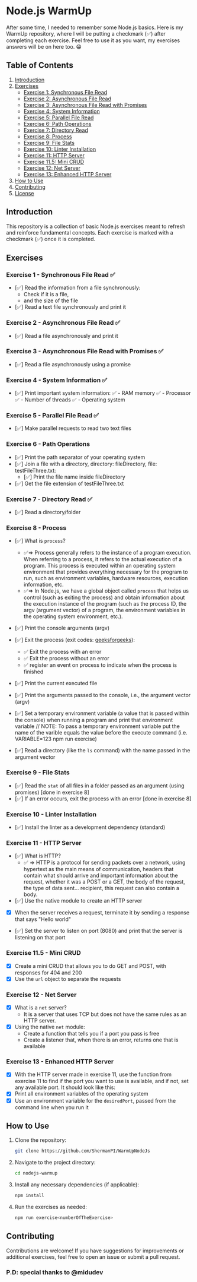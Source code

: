 # Node.js WarmUp

After some time, I needed to remember some Node.js basics. Here is my WarmUp repository, where I will be putting a checkmark (✅) after completing each exercise. Feel free to use it as you want, my exercises answers will be on here too. 😁

## Table of Contents

1. [Introduction](#introduction)
2. [Exercises](#exercises)
    - [Exercise 1: Synchronous File Read](#exercise-1---synchronous-file-read)
    - [Exercise 2: Asynchronous File Read](#exercise-2---asynchronous-file-read)
    - [Exercise 3: Asynchronous File Read with Promises](#exercise-3---asynchronous-file-read-with-promises)
    - [Exercise 4: System Information](#exercise-4---system-information)
    - [Exercise 5: Parallel File Read](#exercise-5---parallel-file-read)
    - [Exercise 6: Path Operations](#exercise-6---path-operations)
    - [Exercise 7: Directory Read](#exercise-7---directory-read)
    - [Exercise 8: Process](#exercise-8---process)
    - [Exercise 9: File Stats](#exercise-9---file-stats)
    - [Exercise 10: Linter Installation](#exercise-10---linter-installation)
    - [Exercise 11: HTTP Server](#exercise-11---http-server)
    - [Exercise 11.5: Mini CRUD](#exercise-115---mini-crud)
    - [Exercise 12: Net Server](#exercise-12---net-server)
    - [Exercise 13: Enhanced HTTP Server](#exercise-13---enhanced-http-server)
3. [How to Use](#how-to-use)
4. [Contributing](#contributing)
5. [License](#license)

## Introduction

This repository is a collection of basic Node.js exercises meant to refresh and reinforce fundamental concepts. Each exercise is marked with a checkmark (✅) once it is completed.

## Exercises

### Exercise 1 - Synchronous File Read ✅
- [✅] Read the information from a file synchronously:
    - Check if it is a file,
    - and the size of the file
- [✅] Read a text file synchronously and print it

### Exercise 2 - Asynchronous File Read ✅
- [✅] Read a file asynchronously and print it

### Exercise 3 - Asynchronous File Read with Promises ✅
- [✅] Read a file asynchronously using a promise

### Exercise 4 - System Information ✅
- [✅] Print important system information:
    ✅ - RAM memory 
    ✅ - Processor 
    ✅ - Number of threads
    ✅ - Operating system

### Exercise 5 - Parallel File Read ✅
- [✅] Make parallel requests to read two text files

### Exercise 6 - Path Operations
- [✅] Print the path separator of your operating system
- [✅] Join a file with a directory, directory: fileDirectory, file: testFileThree.txt:
    - [✅] Print the file name inside fileDirectory 
- [✅] Get the file extension of testFileThree.txt

### Exercise 7 - Directory Read ✅
- [✅] Read a directory/folder

### Exercise 8 - Process
- [✅] What is `process`?
    - ✅=> Process generally refers to the instance of a program execution. When referring to a process, it refers to the actual execution of a program. This process is executed within an operating system environment that provides everything necessary for the program to run, such as environment variables, hardware resources, execution information, etc.
    - ✅=> In Node.js, we have a global object called `process` that helps us control (such as exiting the process) and obtain information about the execution instance of the program (such as the process ID, the argv (argument vector) of a program, the environment variables in the operating system environment, etc.).

- [✅] Print the console arguments (argv)
- [✅] Exit the process (exit codes: [geeksforgeeks](https://www.geeksforgeeks.org/node-js-exit-codes/)):
    - ✅ Exit the process with an error
    - ✅ Exit the process without an error
    - ✅ register an event on process to indicate when the process is finished
- [✅] Print the current executed file
- [✅] Print the arguments passed to the console, i.e., the argument vector (argv)
- [✅] Set a temporary environment variable (a value that is passed within the console) when running a program and print that environment variable
// NOTE: To pass a temporary environment variable put the name of the varible equals the value before the execute command (i.e. VARIABLE=123 npm run exercise)
- [✅] Read a directory (like the `ls` command) with the name passed in the argument vector

<!-- Some documentation about event emitters https://nodejs.org/en/learn/asynchronous-work/the-nodejs-event-emitter -->

### Exercise 9 - File Stats
- [✅] Read the `stat` of all files in a folder passed as an argument (using promises) [done in exercise 8]
- [✅] If an error occurs, exit the process with an error [done in exercise 8]

### Exercise 10 - Linter Installation
- [✅] Install the linter as a development dependency (standard)

### Exercise 11 - HTTP Server
- [✅] What is HTTP?
    - ✅ => HTTP is a protocol for sending packets over a network, using hypertext as the main means of communication, headers that contain what should arrive and important information about the request, whether it was a POST or a GET, the body of the request, the type of data sent... recipient, this request can also contain a body.
- [✅] Use the native module to create an HTTP server
- [x] When the server receives a request, terminate it by sending a response that says "Hello world"
- [✅] Set the server to listen on port (8080) and print that the server is listening on that port

<!-- ✅ Good documentation here of http module!: https://nodejs.org/en/learn/modules/anatomy-of-an-http-transaction -->
<!-- https://chatgpt.com/share/e35a2437-4f6a-417c-85ab-7a3dcb02160f -->

### Exercise 11.5 - Mini CRUD
- [x] Create a mini CRUD that allows you to do GET and POST, with responses for 404 and 200
- [x] Use the `url` object to separate the requests

### Exercise 12 - Net Server
- [x] What is a `net` server?
    - It is a server that uses TCP but does not have the same rules as an HTTP server.
- [x] Using the native `net` module:
    - Create a function that tells you if a port you pass is free
    - Create a listener that, when there is an error, returns one that is available

### Exercise 13 - Enhanced HTTP Server
- [x] With the HTTP server made in exercise 11, use the function from exercise 11 to find if the port you want to use is available, and if not, set any available port. It should look like this:
- [x] Print all environment variables of the operating system
- [x] Use an environment variable for the `desiredPort`, passed from the command line when you run it

## How to Use

1. Clone the repository:
    ```bash
    git clone https://github.com/ShermanPI/WarmUpNodeJs
    ```
2. Navigate to the project directory:
    ```bash
    cd nodejs-warmup
    ```
3. Install any necessary dependencies (if applicable):
    ```bash
    npm install
    ```
4. Run the exercises as needed:
    ```bash
    npm run exercise<numberOfTheExercise>
    ```

## Contributing

Contributions are welcome! If you have suggestions for improvements or additional exercises, feel free to open an issue or submit a pull request.

### P.D: special thanks to @midudev
